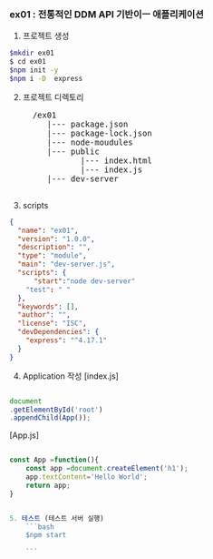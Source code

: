 ### ex01 : 전통적인 DDM API 기반이ㅡ 애플리케이션
1. 프로젝트 생성 
```bash
$mkdir ex01
$ cd ex01
$npm init -y
$npm i -D  express
```
2. 프로젝트 디렉토리
   <pre>
     /ex01
        |--- package.json
        |--- package-lock.json
        |--- node-moudules
        |--- public
               |--- index.html
               |--- index.js
        |--- dev-server  
    </pre>     
3. scripts
```json
{
  "name": "ex01",
  "version": "1.0.0",
  "description": "",
  "type": "module",
  "main": "dev-server.js",
  "scripts": {
      "start":"node dev-server"
    "test": " "
  },
  "keywords": [],
  "author": "",
  "license": "ISC",
  "devDependencies": {
    "express": "^4.17.1"
  }
}
```
4. Application 작성
[index.js]
```javascript

document
.getElementById('root')
.appendChild(App());

```
[App.js]
```javascript

const App =function(){
    const app =document.createElement('h1');
    app.textContent='Hello World';
    return app;
}


5. 테스트 (테스트 서버 실행)
    ```bash
    $npm start
  
    ```
